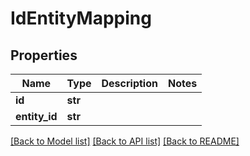 # IdEntityMapping


## Properties
Name | Type | Description | Notes
------------ | ------------- | ------------- | -------------
**id** | **str** |  | 
**entity_id** | **str** |  | 

[[Back to Model list]](../README.md#documentation-for-models) [[Back to API list]](../README.md#documentation-for-api-endpoints) [[Back to README]](../README.md)


